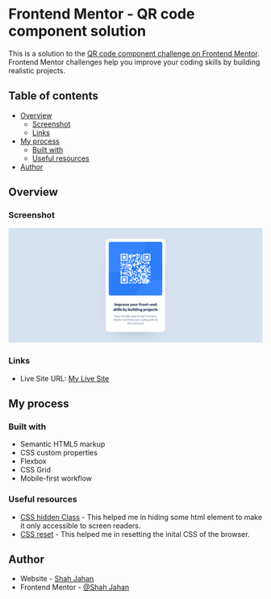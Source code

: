 # Frontend Mentor - QR code component solution

This is a solution to the [QR code component challenge on Frontend Mentor](https://www.frontendmentor.io/challenges/qr-code-component-iux_sIO_H). Frontend Mentor challenges help you improve your coding skills by building realistic projects.

## Table of contents

- [Overview](#overview)
  - [Screenshot](#screenshot)
  - [Links](#links)
- [My process](#my-process)
  - [Built with](#built-with)
  - [Useful resources](#useful-resources)
- [Author](#author)

## Overview

### Screenshot

![](./screenshot.png)

### Links

- Live Site URL: [My Live Site](https://fem-qr-gen.netlify.app/)

## My process

### Built with

- Semantic HTML5 markup
- CSS custom properties
- Flexbox
- CSS Grid
- Mobile-first workflow

### Useful resources

- [CSS hidden Class](https://css-tricks.com/inclusively-hidden/) - This helped me in hiding some html element to make it only accessible to screen readers.
- [CSS reset](https://www.joshwcomeau.com/css/custom-css-reset/) - This helped me in resetting the inital CSS of the browser.

## Author

- Website - [Shah Jahan](https://github.com/Jahan-Shah)
- Frontend Mentor - [@Shah Jahan](https://www.frontendmentor.io/profile/Jahan-Shah)
